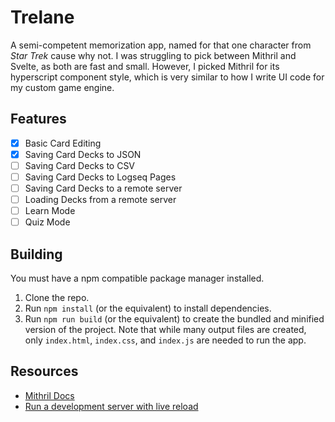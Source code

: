# Trelane
A semi-competent memorization app, named for that one character from _Star Trek_ cause why not.
I was struggling to pick between Mithril and Svelte, as both are fast and small.
However, I picked Mithril for its hyperscript component style, which is very similar to how I write UI code for my custom game engine.

## Features
- [X] Basic Card Editing
- [X] Saving Card Decks to JSON
- [ ] Saving Card Decks to CSV
- [ ] Saving Card Decks to Logseq Pages
- [ ] Saving Card Decks to a remote server
- [ ] Loading Decks from a remote server
- [ ] Learn Mode
- [ ] Quiz Mode

## Building
You must have a npm compatible package manager installed.
1. Clone the repo.
2. Run `npm install` (or the equivalent) to install dependencies.
3. Run `npm run build` (or the equivalent) to create the bundled and minified version of the project. Note that while many output files are created, only `index.html`, `index.css`, and `index.js` are needed to run the app.

## Resources
- [Mithril Docs](https://mithril.js.org/)
- [Run a development server with live reload](https://til.jakelazaroff.com/esbuild/run-a-development-server-with-live-reload/)